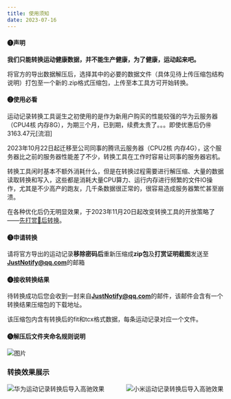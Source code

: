 ```yaml
---
title: 使用须知
date: 2023-07-16
---
```

#### ❶声明
**我们只能转换运动健康数据，并不能生产健康，为了健康，运动起来吧。**

将官方的导出数据解压后，选择其中的必要的数据文件（具体见待上传压缩包结构说明）打包至一个新的.zip格式压缩包，上传至本工具方可开始转换。

#### ❷使用必看
运动记录转换工具诞生之初使用的是作为新用户购买的性能较强的华为云服务器（CPU4核 内存8G），为期三个月，已到期，续费太贵了。。。即使优惠后仍🉐3163.47元[流泪]

2023年10月22日起迁移至公司同事的腾讯云服务器（CPU2核 内存4G），这个服务器比之前的服务器性能差了不少，转换工具在工作时容易让同事的服务器宕机。

转换工具闲时基本不额外消耗什么，但是在转换过程需要进行解压缩、大量的数据读取转换和写入，这些都是消耗大量CPU算力、运行内存进行频繁的文件IO操作，尤其是不少高产的跑友，几千条数据很正常的，很容易造成服务器繁忙甚至崩溃。

在各种优化后仍无明显效果，于2023年11月20日起改变转换工具的开放策略了——[先打赏🍗后转换](/pay)。

#### ❸申请转换
请将官方导出的运动记录**移除密码后**重新压缩成**zip包**及**打赏证明截图**发送至**JustNotify@qq.com**的邮箱

#### ❹接收转换结果
待转换成功后您会收到一封来自**JustNotify@qq.com**的邮件，该邮件会含有一个转换结果压缩包的下载地址。

该压缩包内含有转换后的fit和tcx格式数据，每条运动记录对应一个文件。

#### ❺解压后文件夹命名规则说明

![图片](/type-intro.png)

### 转换效果展示

<div style="display: flex; justify-content: space-between">
    <div style="width: 45%; margin-right: 1%">
        <img src="/huawei_coros.jpeg"
                     title="华为运动记录转换后导入高驰效果" alt="华为运动记录转换后导入高驰效果"/>
    </div>
    <div style="width: 45%; margin-left: 1%">
        <img src="/zepp_coros.jpeg"
                     title="小米运动记录转换后导入高驰效果" alt="小米运动记录转换后导入高驰效果"/>
    </div>
</div>
